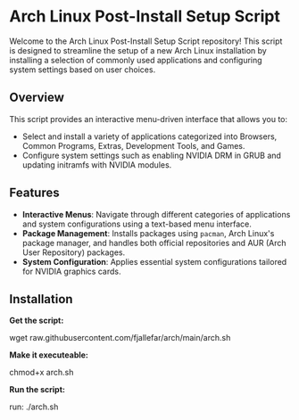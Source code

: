 # Arch Linux Post-Install Setup Script

Welcome to the Arch Linux Post-Install Setup Script repository! 
This script is designed to streamline the setup of a new Arch Linux installation by installing a selection of commonly used applications and configuring system settings based on user choices.

## Overview

This script provides an interactive menu-driven interface that allows you to:
- Select and install a variety of applications categorized into Browsers, Common Programs, Extras, Development Tools, and Games.
- Configure system settings such as enabling NVIDIA DRM in GRUB and updating initramfs with NVIDIA modules.

## Features

- **Interactive Menus**: Navigate through different categories of applications and system configurations using a text-based menu interface.
- **Package Management**: Installs packages using `pacman`, Arch Linux's package manager, and handles both official repositories and AUR (Arch User Repository) packages.
- **System Configuration**: Applies essential system configurations tailored for NVIDIA graphics cards.

## Installation

**Get the script:**

wget raw.githubusercontent.com/fjallefar/arch/main/arch.sh

**Make it executeable:**

chmod+x arch.sh

**Run the script:**

run: ./arch.sh
